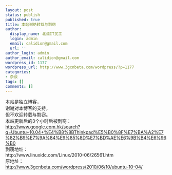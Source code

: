 ```yaml
---
layout: post
status: publish
published: true
title: 本站谢绝转载与剽窃
author:
  display_name: 北漂IT民工
  login: admin
  email: calidion@gmail.com
  url: ''
author_login: admin
author_email: calidion@gmail.com
wordpress_id: 1177
wordpress_url: http://www.3gcnbeta.com/wordpress/?p=1177
categories:
- 杂谈
tags: []
comments: []
---
```

<p>本站是独立博客，<br />
谢谢对本博客的支持，<br />
但不欢迎转载与剽窃。<br />
本站更新后的3个小时后被剽窃：<br />
<a href="http://www.google.com.hk/search?q=Ubuntu+10.04+%E4%B8%8BThinkpad%E5%B0%8F%E7%BA%A2%E7%82%B9%E7%9A%84%E9%85%8D%E7%BD%AE%E6%9B%B4%E6%96%B0">http://www.google.com.hk/search?q=Ubuntu+10.04+%E4%B8%8BThinkpad%E5%B0%8F%E7%BA%A2%E7%82%B9%E7%9A%84%E9%85%8D%E7%BD%AE%E6%9B%B4%E6%96%B0</a><br />
剽窃地址：<br />
http://www.linuxidc.com/Linux/2010-06/26561.htm<br />
原地址：<br />
<a href="http://www.3gcnbeta.com/wordpress/2010/06/10/ubuntu-10-04/">http://www.3gcnbeta.com/wordpress/2010/06/10/ubuntu-10-04/</a></p>
